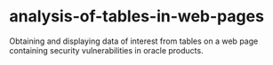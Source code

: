 # analysis-of-tables-in-web-pages
Obtaining and displaying data of interest from tables on a web page containing security vulnerabilities in oracle products.

